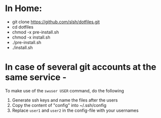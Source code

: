 # In Home:
* git clone https://github.com/slsh/dotfiles.git
* cd dotfiles
* chmod -x pre-install.sh
* chmod -x install.sh
* ./pre-install.sh
* ./install.sh

# In case of several git accounts at the same service -
To make use of the `swuser USER` command, do the following

1. Generate ssh keys and name the files after the users
2. Copy the content of "config" into ~/.ssh/config
3. Replace `user1` and `user2` in the config-file with your usernames 

